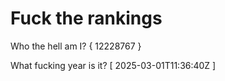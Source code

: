 # Fuck the rankings

Who the hell am I?
{ 12228767 }

What fucking year is it?
[ 2025-03-01T11:36:40Z ]
